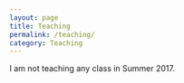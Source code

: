 ```yaml
---
layout: page
title: Teaching
permalink: /teaching/
category: Teaching
---
```


I am not teaching any class in Summer 2017.

<!--
add current teaching and past teaching


Course Administration
    Course Syllabus.
    Course calendar.
    ????Lecture notes.


???Homework Assignments

???Notes and Handouts

???Quizzes and Solutions

???Tests and Solutions

???Announcements

-----------------------
Teaching

I’ve had the good fortune of being able to teach several classes during my time at UGA. This semester I am teaching two sections of Precalculus (Math 1113) at UGA:

    Precalculus 40594 (8:00am – 9:15am)
    Precalculus 40603 (9:30am – 10:45am)

---
Precalculus: Math 1113 (CRN 40603), Spring 2017
Course Info

We meet TR 9:30am – 10:45am in Aderhold 206. Office hours are M 11:00am – 12:00pm, W 12:00pm – 1:00pm, and F 1:30pm – 2:30pm in Boyd 427E.

The course syllabus is available here.

Resources

    Homework assignments can be found on WebAssign.
    Quiz and Exam grades will appear on our course in eLC. There is some other information available there as well.
    Information on free tutoring provided by graduate students weekly, M–R can be found at the study hall webpage.
    Information on tutoring and extra help options can be found at the department’s 1113 webpage.

Classwork sheets
Unit 1

    Classwork 1 (Key)

    Classwork 2 (Key)

    Classwork 3 (Key)

    Classwork 4 (Key)

    Classwork 5 (Key)

    Classwork 6 (Key)

Unit 2

    Classwork 7 (Key)

    Classwork 8 (Key)

    Classwork 9 (Key)

    Classwork 10 (Key)

    Classwork 11 (Key)

    Classwork 12 (Key)

    Classwork 13 (Key)

    Classwork 14 (Key)

    Classwork 15 (Key)

Exam Schedule

    Exam 1: January 31–February 1
    Exam 2: March 16
    Exam 3: April 11
    Final Exam: May 2, 7–10pm

-->
